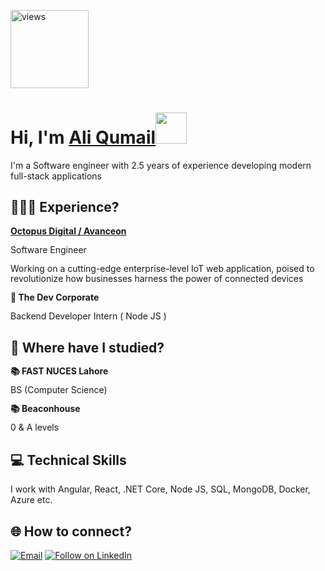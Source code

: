<a href="https://github.com/aliqumail"><img alt="views" title="Github views" src="https://komarev.com/ghpvc/?username=aliqumail&style=flat-square" width="125"/></a>

<h1 align="left">Hi, I'm <a href="https://www.linkedin.com/in/saqibama/">Ali Qumail</a><img src="https://media.giphy.com/media/hvRJCLFzcasrR4ia7z/giphy.gif" width="50" /></h1>

I'm a Software engineer with 2.5 years of experience developing modern full-stack applications

## 🧑🏽‍💻 Experience?

<div style="line-height: 1.15">
    <b><a href="#" target="_blank">Octopus Digital / Avanceon</a></b>
    <p>Software Engineer</p>
    <p> Working on a cutting-edge enterprise-level IoT web application, poised to revolutionize how businesses harness the power of connected devices</p>
</div>

<div style="line-height: 1.15">
    <b>🧬 The Dev Corporate </b> 
    <p> Backend Developer Intern ( Node JS ) </p>
</div>

## 📘 Where have I studied?

<div style="line-height: 1.15">
    <b>📚 FAST NUCES Lahore</b>
    <p>BS (Computer Science)</p>
</div>

<div style="line-height: 1.15">
    <b>📚 Beaconhouse </b>
    <p> 0 & A levels </p>
</div>


## 💻 Technical Skills

I work with Angular, React, .NET Core, Node JS, SQL, MongoDB, Docker, Azure etc.

<h2 align="left">🌐 How to connect?</h2>
<p align="left">
  <a href="mailto:aliqumail8@gmail.com"><img title="Email" src="https://img.shields.io/badge/Gmail-D14836?style=for-the-badge&logo=gmail&logoColor=white"/></a>
  <a href="https://www.linkedin.com/in/ali-qumail-4b77601a8//"><img title="Follow on LinkedIn" src="https://img.shields.io/badge/LinkedIn-0077B5?style=for-the-badge&logo=linkedin&logoColor=white"/></a>
  
</p>
